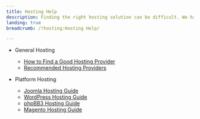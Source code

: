 ```yaml
---
title: Hosting Help
description: Finding the right hosting solution can be difficult. We have written several guides to assist in making this process easier.
landing: true
breadcrumb: /!hosting:Hosting Help/

---
```


* General Hosting

	- [How to Find a Good Hosting Provider](hosting.md)
	- [Recommended Hosting Providers](hosting_providers.md)

<!-- -->

* Platform Hosting

	- [Joomla Hosting Guide](joomla.md)
	- [WordPress Hosting Guide](wordpress.md)
	- [phpBB3 Hosting Guide](phpbb3.md)
	- [Magento Hosting Guide](magento.md)